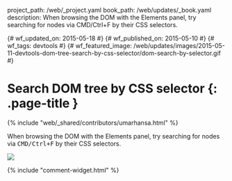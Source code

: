 project_path: /web/_project.yaml
book_path: /web/updates/_book.yaml
description: When browsing the DOM with the Elements panel, try searching for nodes via CMD/Ctrl+F by their CSS selectors.

{# wf_updated_on: 2015-05-18 #}
{# wf_published_on: 2015-05-10 #}
{# wf_tags: devtools #}
{# wf_featured_image: /web/updates/images/2015-05-11-devtools-dom-tree-search-by-css-selector/dom-search-by-selector.gif #}

# Search DOM tree by CSS selector {: .page-title }

{% include "web/_shared/contributors/umarhansa.html" %}


When browsing the DOM with the Elements panel, try searching for nodes via <kbd class="kbd">CMD/Ctrl+F</kbd> by their CSS selectors.

<img class="block" src="/web/updates/images/2015-05-11-devtools-dom-tree-search-by-css-selector/dom-search-by-selector.gif">



{% include "comment-widget.html" %}
